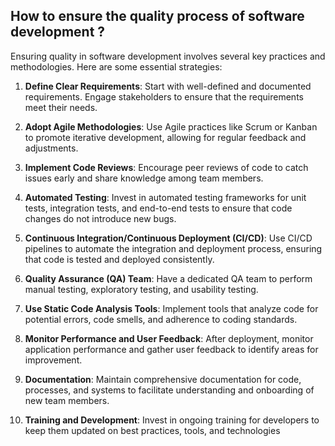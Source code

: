 ## How to ensure the quality process of software development ? 
Ensuring quality in software development involves several key practices and methodologies. Here are some essential strategies:

1. **Define Clear Requirements**: Start with well-defined and documented requirements. Engage stakeholders to ensure that the requirements meet their needs.

2. **Adopt Agile Methodologies**: Use Agile practices like Scrum or Kanban to promote iterative development, allowing for regular feedback and adjustments.

3. **Implement Code Reviews**: Encourage peer reviews of code to catch issues early and share knowledge among team members.

4. **Automated Testing**: Invest in automated testing frameworks for unit tests, integration tests, and end-to-end tests to ensure that code changes do not introduce new bugs.

5. **Continuous Integration/Continuous Deployment (CI/CD)**: Use CI/CD pipelines to automate the integration and deployment process, ensuring that code is tested and deployed consistently.

6. **Quality Assurance (QA) Team**: Have a dedicated QA team to perform manual testing, exploratory testing, and usability testing.

7. **Use Static Code Analysis Tools**: Implement tools that analyze code for potential errors, code smells, and adherence to coding standards.

8. **Monitor Performance and User Feedback**: After deployment, monitor application performance and gather user feedback to identify areas for improvement.

9. **Documentation**: Maintain comprehensive documentation for code, processes, and systems to facilitate understanding and onboarding of new team members.

10. **Training and Development**: Invest in ongoing training for developers to keep them updated on best practices, tools, and technologies

